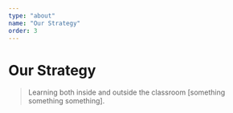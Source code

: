 ```yaml
---
type: "about"
name: "Our Strategy"
order: 3
---
```


# Our Strategy

> Learning both inside and outside the classroom [something something something].